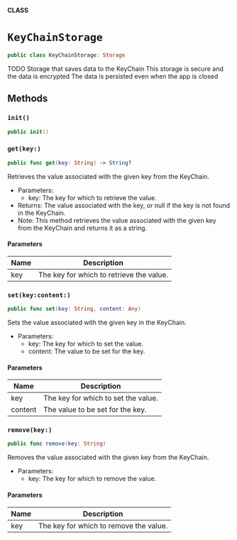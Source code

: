 **CLASS**

# `KeyChainStorage`

```swift
public class KeyChainStorage: Storage
```

TODO
Storage that saves data to the KeyChain
This storage is secure and the data is encrypted
The data is persisted even when the app is closed

## Methods
### `init()`

```swift
public init()
```

### `get(key:)`

```swift
public func get(key: String) -> String?
```

Retrieves the value associated with the given key from the KeyChain.
- Parameters:
  - key: The key for which to retrieve the value.
- Returns: The value associated with the key, or null if the key is not found in the KeyChain.
- Note: This method retrieves the value associated with the given key from the KeyChain and returns it as a string.

#### Parameters

| Name | Description |
| ---- | ----------- |
| key | The key for which to retrieve the value. |

### `set(key:content:)`

```swift
public func set(key: String, content: Any)
```

Sets the value associated with the given key in the KeyChain.
- Parameters:
  - key: The key for which to set the value.
  - content: The value to be set for the key.

#### Parameters

| Name | Description |
| ---- | ----------- |
| key | The key for which to set the value. |
| content | The value to be set for the key. |

### `remove(key:)`

```swift
public func remove(key: String)
```

Removes the value associated with the given key from the KeyChain.
- Parameters:
  - key: The key for which to remove the value.

#### Parameters

| Name | Description |
| ---- | ----------- |
| key | The key for which to remove the value. |
